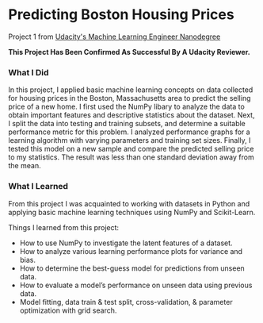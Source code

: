 # Predicting Boston Housing Prices

Project 1 from [Udacity's Machine Learning Engineer Nanodegree](https://www.udacity.com/course/machine-learning-engineer-nanodegree--nd009)

<b>This Project Has Been Confirmed As Successful By A Udacity Reviewer.</b>

<h3> What I Did </h3>

In this project, I applied basic machine learning concepts on data collected for housing prices in the Boston, Massachusetts area to predict the selling price of a new home. I first used the NumPy libary to analyze the data to obtain important features and descriptive statistics about the dataset. Next, I split the data into testing and training subsets, and determine a suitable performance metric for this problem. I analyzed performance graphs for a learning algorithm with varying parameters and training set sizes. Finally, I tested this model on a new sample and compare the predicted selling price to my statistics. The result was less than one standard deviation away from the mean.

<h3> What I Learned </h3>

From this project I was acquainted to working with datasets in Python and applying basic machine learning techniques using NumPy and Scikit-Learn.

Things I learned from this project:

- How to use NumPy to investigate the latent features of a dataset.
- How to analyze various learning performance plots for variance and bias.
- How to determine the best-guess model for predictions from unseen data.
- How to evaluate a model’s performance on unseen data using previous data.
- Model fitting, data train & test split, cross-validation, & parameter optimization with grid search.
